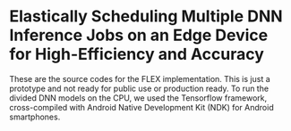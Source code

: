 # Elastically Scheduling Multiple DNN Inference Jobs on an Edge Device for High-Efficiency and Accuracy
These are the source codes for the FLEX implementation. This is just a prototype and not ready for public use or production ready. 
To run the divided DNN models on the CPU, we used the Tensorflow framework, cross-compiled with Android Native Development Kit (NDK)  for Android smartphones.
